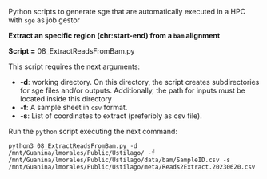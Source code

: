 Python scripts to generate sge that are automatically executed in a HPC with `sge` as job gestor

<b> Extract an specific region (chr:start-end) from a `bam` alignment </b>

<b>Script =</b> 08_ExtractReadsFromBam.py

This script requires the next arguments:
 - <b>-d</b>: working directory. On this directory, the script creates subdirectories for sge files and/or outputs. Additionally, the path for inputs must be located inside this directory
 - <b>-f</b>: A sample sheet in `csv` format.
 - <b>-s</b>: List of coordinates to extract (preferibly as csv file).

Run the `python` script executing the next command:
```
python3 08_ExtractReadsFromBam.py -d /mnt/Guanina/lmorales/Public/Ustilago/ -f /mnt/Guanina/lmorales/Public/Ustilago/data/bam/SampleID.csv -s /mnt/Guanina/lmorales/Public/Ustilago/meta/Reads2Extract.20230620.csv
```
